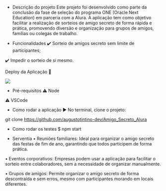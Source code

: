 - Descrição do projeto
Este projeto foi desenvolvido como parte da conclusão da fase de seleção do programa ONE (Oracle Next Education) em parceria com a Alura. A aplicação tem como objetivo facilitar a realização de sorteios de amigo secreto de forma rápida e prática, promovendo diversão e organização para grupos de amigos, famílias ou colegas de trabalho.  

- Funcionalidades
✔️ Sorteio de amigos secreto sem limite de participantes;

✔️ Impedir o sorteio de si mesmo.

Deploy da Aplicação 💨

<img src="./assets/video.mov">

- Pré-requisitos
⚠️ Node

⚠️ VSCode

- Como rodar a aplicação ▶️
No terminal, clone o projeto:

git clone https://github.com/augustotintino-dev/Amigo_Secreto_Alura

- Como rodar os testes
$ npm start

- Serventia
• Reuniões familiares: Ideal para organizar o amigo secreto das festas de fim de ano, garantindo que todos participem de forma prática.

• Eventos corporativos: Empresas podem usar a aplicação para facilitar o sorteio entre colaboradores, sem a necessidade de organizar manualmente.

• Grupos de amigos: Permite organizar o amigo secreto de forma descontraída e sem erros, mesmo com participantes morando em locais diferentes.



